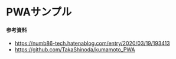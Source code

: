 # PWAサンプル
#### 参考資料
* https://numb86-tech.hatenablog.com/entry/2020/03/19/193413
* https://github.com/TakaShinoda/kumamoto_PWA